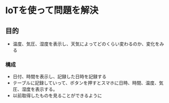 # IoTを使って問題を解決
## 目的
* 温度、気圧、湿度を表示し、天気によってどのくらい変わるのか、変化をみる
### 構成
* 日付、時間を表示し、記録した日時を記録する
* テーブルに記録していって、ボタンを押すとスマホに日時、時間、温度、気圧、湿度を表示する。
* 以前取得したものを見ることができるように
